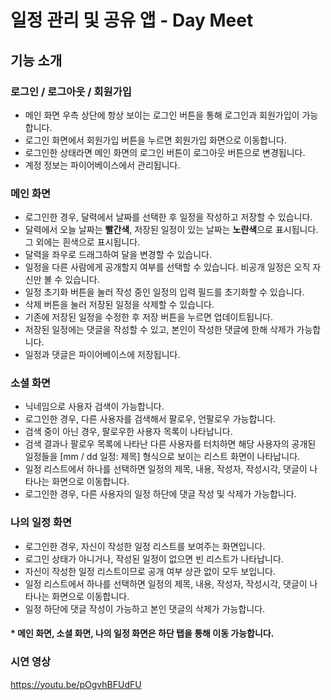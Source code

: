 # 일정 관리 및 공유 앱 - Day Meet

## 기능 소개

### 로그인 / 로그아웃 / 회원가입
- 메인 화면 우측 상단에 항상 보이는 로그인 버튼을 통해 로그인과 회원가입이 가능합니다.
- 로그인 화면에서 회원가입 버튼을 누르면 회원가입 화면으로 이동합니다.
- 로그인한 상태라면 메인 화면의 로그인 버튼이 로그아웃 버튼으로 변경됩니다.
- 계정 정보는 파이어베이스에서 관리됩니다.

### 메인 화면
- 로그인한 경우, 달력에서 날짜를 선택한 후 일정을 작성하고 저장할 수 있습니다.
- 달력에서 오늘 날짜는 **빨간색**, 저장된 일정이 있는 날짜는 **노란색**으로 표시됩니다. 그 외에는 흰색으로 표시됩니다.
- 달력을 좌우로 드래그하여 달을 변경할 수 있습니다.
- 일정을 다른 사람에게 공개할지 여부를 선택할 수 있습니다. 비공개 일정은 오직 자신만 볼 수 있습니다.
- 일정 초기화 버튼을 눌러 작성 중인 일정의 입력 필드를 초기화할 수 있습니다.
- 삭제 버튼을 눌러 저장된 일정을 삭제할 수 있습니다.
- 기존에 저장된 일정을 수정한 후 저장 버튼을 누르면 업데이트됩니다.
- 저장된 일정에는 댓글을 작성할 수 있고, 본인이 작성한 댓글에 한해 삭제가 가능합니다.
- 일정과 댓글은 파이어베이스에 저장됩니다.

### 소셜 화면
- 닉네임으로 사용자 검색이 가능합니다.
- 로그인한 경우, 다른 사용자를 검색해서 팔로우, 언팔로우 가능합니다.
- 검색 중이 아닌 경우, 팔로우한 사용자 목록이 나타납니다.
- 검색 결과나 팔로우 목록에 나타난 다른 사용자를 터치하면 해당 사용자의 공개된 일정들을 [mm / dd 일정: 제목] 형식으로 보이는 리스트 화면이 나타납니다.
- 일정 리스트에서 하나를 선택하면 일정의 제목, 내용, 작성자, 작성시각, 댓글이 나타나는 화면으로 이동합니다.
- 로그인한 경우, 다른 사용자의 일정 하단에 댓글 작성 및 삭제가 가능합니다.

### 나의 일정 화면
- 로그인한 경우, 자신이 작성한 일정 리스트를 보여주는 화면입니다.
- 로그인 상태가 아니거나, 작성된 일정이 없으면 빈 리스트가 나타납니다.
- 자신이 작성한 일정 리스트이므로 공개 여부 상관 없이 모두 보입니다.
- 일정 리스트에서 하나를 선택하면 일정의 제목, 내용, 작성자, 작성시각, 댓글이 나타나는 화면으로 이동합니다.
- 일정 하단에 댓글 작성이 가능하고 본인 댓글의 삭제가 가능합니다.

#### * 메인 화면, 소셜 화면, 나의 일정 화면은 하단 탭을 통해 이동 가능합니다.

### 시연 영상
https://youtu.be/pOgvhBFUdFU
